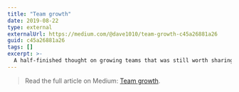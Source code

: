 ```yaml
---
title: "Team growth"
date: 2019-08-22
type: external
externalUrl: https://medium.com/@dave1010/team-growth-c45a26881a26
guid: c45a26881a26
tags: []
excerpt: >-
  A half-finished thought on growing teams that was still worth sharing.
---
```


> Read the full article on Medium: [Team growth](https://medium.com/@dave1010/team-growth-c45a26881a26).
